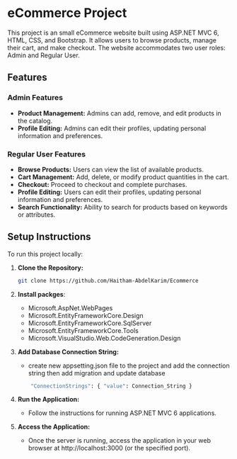# eCommerce Project

This project is an small eCommerce website built using ASP.NET MVC 6, HTML, CSS, and Bootstrap. It allows users to browse products, manage their cart, and make checkout. The website accommodates two user roles: Admin and Regular User.

## Features

### Admin Features

- **Product Management:** Admins can add, remove, and edit products in the catalog.
- **Profile Editing:** Admins can edit their profiles, updating personal information and preferences.

### Regular User Features

- **Browse Products:** Users can view the list of available products.
- **Cart Management:** Add, delete, or modify product quantities in the cart.
- **Checkout:** Proceed to checkout and complete purchases.
- **Profile Editing:** Users can edit their profiles, updating personal information and preferences.
- **Search Functionality:** Ability to search for products based on keywords or attributes.

## Setup Instructions

To run this project locally:

1. **Clone the Repository:**
    ```bash
    git clone https://github.com/Haitham-AbdelKarim/Ecommerce
    ```

2. **Install packges**:
    - Microsoft.AspNet.WebPages
    - Microsoft.EntityFrameworkCore.Design
    - Microsoft.EntityFrameworkCore.SqlServer
    - Microsoft.EntityFrameworkCore.Tools
    - Microsoft.VisualStudio.Web.CodeGeneration.Design
3. **Add Database Connection String:**
    - create new appsetting.json file to the project and add the connection string then add migration and update database
    ```bash
        "ConnectionStrings": { "value": Connection_String }
    ```

4. **Run the Application:**

    - Follow the instructions for running ASP.NET MVC 6 applications.

5. **Access the Application:**

    - Once the server is running, access the application in your web browser at http://localhost:3000 (or the specified port).
